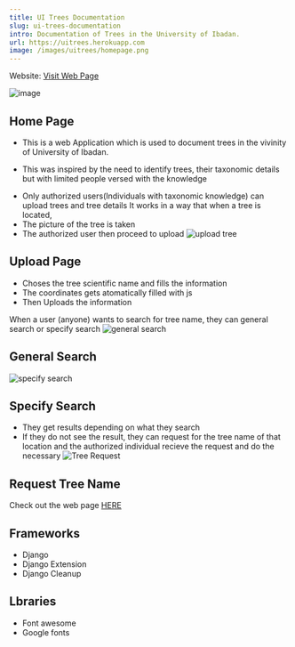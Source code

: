 ```yaml
---
title: UI Trees Documentation
slug: ui-trees-documentation
intro: Documentation of Trees in the University of Ibadan.
url: https://uitrees.herokuapp.com
image: /images/uitrees/homepage.png
---
```

Website: [Visit Web Page](https://uitrees.herokuapp.com)

![image](/images/uitrees/homepage.png)
## **Home Page**

+ This is a web Application which is used to document trees in the vivinity of University of Ibadan. 

+ This was inspired by the need to identify trees, their taxonomic details but with limited people versed with the knowledge

- Only authorized users(Individuals with taxonomic knowledge) can upload trees and tree details
It works in a way that when a tree is located, 
- The picture of the tree is taken 
- The authorized user then proceed to upload 
![upload tree](/images/uitrees/upload.png)
## **Upload Page**
- Choses the tree scientific name and fills the information
- The coordinates gets atomatically filled with js
- Then Uploads the information

When a user (anyone) wants to search for tree name, they can general search or specify search
![general search](/images/uitrees/general-search.png)
## **General Search**
![specify search](/images/uitrees/specify-search.png)
## **Specify Search**
- They get results depending on what they search
- If they do not see the result, they can request for the tree name of that location and the authorized individual recieve the request and do the necessary
![Tree Request](/images/uitrees/request-tree.png)
## **Request Tree Name**

Check out the web page [HERE](https://uitrees.herokuapp.com)

## Frameworks
- Django
- Django Extension
- Django Cleanup

## Lbraries
- Font awesome
- Google fonts